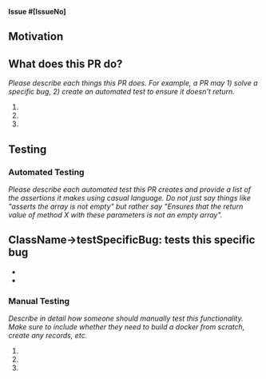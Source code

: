 **Issue #[IssueNo]**

## Motivation

<!-- This can usually be copied from the issue. Please do not just say, go see issue but instead copy the relevant details here. -->

## What does this PR do?
*Please describe each things this PR does. For example, a PR may 1) solve a specific bug, 2) create an automated test to ensure it doesn't return.*

1.
2.
3.

## Testing

### Automated Testing
*Please describe each automated test this PR creates and provide a list of the assertions it makes using casual language.*
*Do not just say things like "asserts the array is not empty" but rather say "Ensures that the return value of method X with these parameters is not an empty array".*

ClassName->testSpecificBug: tests this specific bug
-
-
-

### Manual Testing
*Describe in detail how someone should manually test this functionality.*
*Make sure to include whether they need to build a docker from scratch, create any records, etc.*

1.
2.
3.
